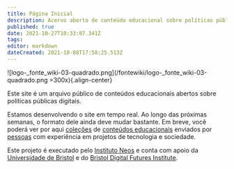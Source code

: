 ```yaml
---
title: Página Inicial
description: Acervo aberto de conteúdo educacional sobre políticas públicas de tecnologia e sociedade.
published: true
date: 2021-10-27T10:33:07.341Z
tags: 
editor: markdown
dateCreated: 2021-10-08T17:58:25.513Z
---
```


![logo-_fonte_wiki-03-quadrado.png](/fontewiki/logo-_fonte_wiki-03-quadrado.png =300x){.align-center}

Este site é um arquivo público de conteúdos educacionais abertos sobre políticas públicas digitais.

Estamos desenvolvendo o site em tempo real. Ao longo das próximas semanas, o formato dele ainda deve mudar bastante. Em breve, você poderá ver por aqui [coleções](/listas) de [conteúdos educacionais](/recursos) enviados por [pessoas](/pessoas) com experiência em projetos de tecnologia e sociedade.

Este projeto é executado pelo [Instituto Neos](https://coletivoneos.org/) e conta com apoio da [Universidade de Bristol](https://bristol.ac.uk/) e do [Bristol Digital Futures Institute](https://www.bristol.ac.uk/bristol-digital-futures-institute/).